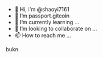 - 👋 Hi, I’m @shaoyi7161
- 👀 I’m passport.gitcoin
- 🌱 I’m currently learning ...
- 💞️ I’m looking to collaborate on ...
- 📫 How to reach me ...

<!---
shaoyi7161/shaoyi7161 is a ✨ special ✨ repository because its `README.md` (this file) appears on your GitHub profile.
You can click the Preview link to take a look at your changes.
--->
bukn
